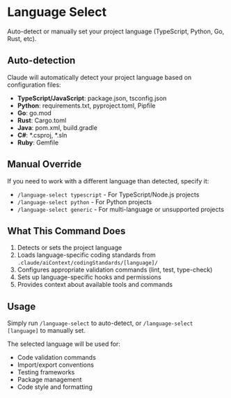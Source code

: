 # Language Select

Auto-detect or manually set your project language (TypeScript, Python, Go, Rust, etc).

## Auto-detection
Claude will automatically detect your project language based on configuration files:
- **TypeScript/JavaScript**: package.json, tsconfig.json
- **Python**: requirements.txt, pyproject.toml, Pipfile
- **Go**: go.mod
- **Rust**: Cargo.toml
- **Java**: pom.xml, build.gradle
- **C#**: *.csproj, *.sln
- **Ruby**: Gemfile

## Manual Override
If you need to work with a different language than detected, specify it:
- `/language-select typescript` - For TypeScript/Node.js projects
- `/language-select python` - For Python projects
- `/language-select generic` - For multi-language or unsupported projects

## What This Command Does
1. Detects or sets the project language
2. Loads language-specific coding standards from `.claude/aiContext/codingStandards/[language]/`
3. Configures appropriate validation commands (lint, test, type-check)
4. Sets up language-specific hooks and permissions
5. Provides context about available tools and commands

## Usage
Simply run `/language-select` to auto-detect, or `/language-select [language]` to manually set.

The selected language will be used for:
- Code validation commands
- Import/export conventions
- Testing frameworks
- Package management
- Code style and formatting